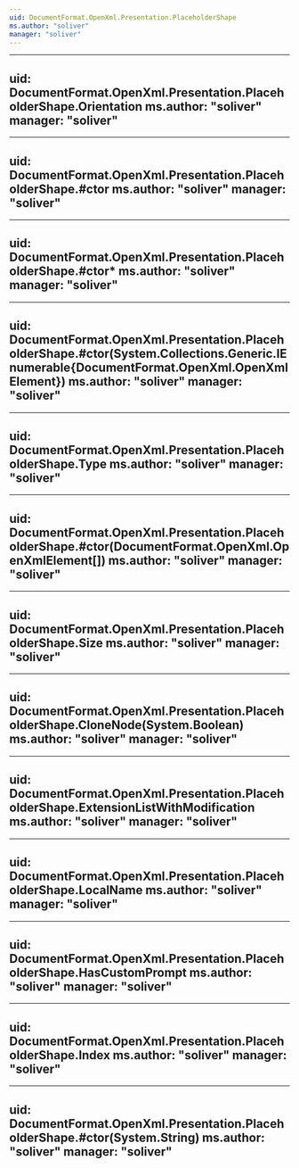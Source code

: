 ```yaml
---
uid: DocumentFormat.OpenXml.Presentation.PlaceholderShape
ms.author: "soliver"
manager: "soliver"
---
```


---
uid: DocumentFormat.OpenXml.Presentation.PlaceholderShape.Orientation
ms.author: "soliver"
manager: "soliver"
---

---
uid: DocumentFormat.OpenXml.Presentation.PlaceholderShape.#ctor
ms.author: "soliver"
manager: "soliver"
---

---
uid: DocumentFormat.OpenXml.Presentation.PlaceholderShape.#ctor*
ms.author: "soliver"
manager: "soliver"
---

---
uid: DocumentFormat.OpenXml.Presentation.PlaceholderShape.#ctor(System.Collections.Generic.IEnumerable{DocumentFormat.OpenXml.OpenXmlElement})
ms.author: "soliver"
manager: "soliver"
---

---
uid: DocumentFormat.OpenXml.Presentation.PlaceholderShape.Type
ms.author: "soliver"
manager: "soliver"
---

---
uid: DocumentFormat.OpenXml.Presentation.PlaceholderShape.#ctor(DocumentFormat.OpenXml.OpenXmlElement[])
ms.author: "soliver"
manager: "soliver"
---

---
uid: DocumentFormat.OpenXml.Presentation.PlaceholderShape.Size
ms.author: "soliver"
manager: "soliver"
---

---
uid: DocumentFormat.OpenXml.Presentation.PlaceholderShape.CloneNode(System.Boolean)
ms.author: "soliver"
manager: "soliver"
---

---
uid: DocumentFormat.OpenXml.Presentation.PlaceholderShape.ExtensionListWithModification
ms.author: "soliver"
manager: "soliver"
---

---
uid: DocumentFormat.OpenXml.Presentation.PlaceholderShape.LocalName
ms.author: "soliver"
manager: "soliver"
---

---
uid: DocumentFormat.OpenXml.Presentation.PlaceholderShape.HasCustomPrompt
ms.author: "soliver"
manager: "soliver"
---

---
uid: DocumentFormat.OpenXml.Presentation.PlaceholderShape.Index
ms.author: "soliver"
manager: "soliver"
---

---
uid: DocumentFormat.OpenXml.Presentation.PlaceholderShape.#ctor(System.String)
ms.author: "soliver"
manager: "soliver"
---

